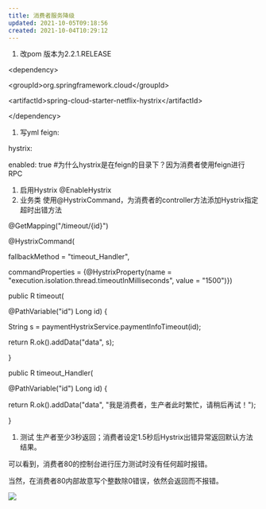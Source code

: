 ```yaml
---
title: 消费者服务降级
updated: 2021-10-05T09:18:56
created: 2021-10-04T10:29:12
---
```


1.  改pom
版本为2.2.1.RELEASE

\<dependency\>

\<groupId\>org.springframework.cloud\</groupId\>

\<artifactId\>spring-cloud-starter-netflix-hystrix\</artifactId\>

\</dependency\>
1.  写yml
feign:

hystrix:

enabled: true \#为什么hystrix是在feign的目录下？因为消费者使用feign进行RPC
1.  启用Hystrix
@EnableHystrix
1.  业务类
使用@HystrixCommand，为消费者的controller方法添加Hystrix指定超时出错方法

@GetMapping("/timeout/{id}")

@HystrixCommand(

fallbackMethod = "timeout_Handler",

commandProperties = {@HystrixProperty(name = "execution.isolation.thread.timeoutInMilliseconds", value = "1500")})

public R timeout(

@PathVariable("id") Long id) {

String s = paymentHystrixService.paymentInfoTimeout(id);

return R.ok().addData("data", s);

}

public R timeout_Handler(

@PathVariable("id") Long id) {

return R.ok().addData("data", "我是消费者，生产者此时繁忙，请稍后再试！");

}
1.  测试
生产者至少3秒返回；消费者设定1.5秒后Hystrix出错异常返回默认方法结果。

可以看到，消费者80的控制台进行压力测试时没有任何超时报错。

当然，在消费者80内部故意写个整数除0错误，依然会返回而不报错。

![](C:\Users\82609\AppData\Local\Temp\Java\pandoc/media/image1.png)

